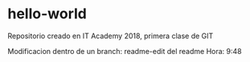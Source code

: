 # hello-world
Repositorio creado en IT Academy 2018, primera clase de GIT

Modificacion dentro de un branch: readme-edit del readme
Hora: 9:48
